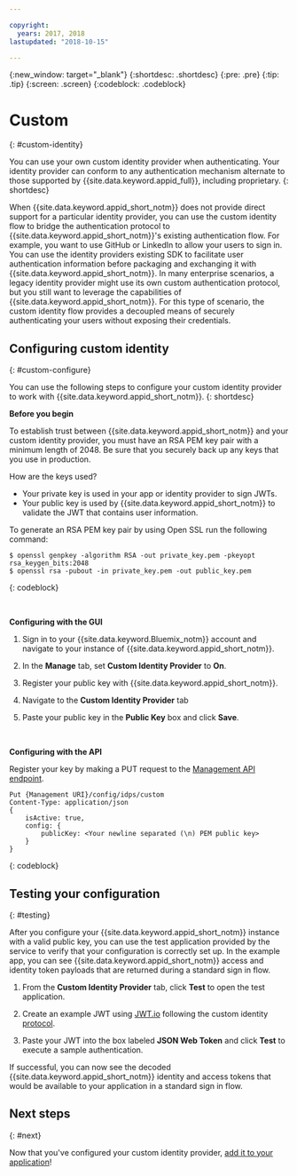 ```yaml
---

copyright:
  years: 2017, 2018
lastupdated: "2018-10-15"

---
```


{:new_window: target="_blank"}
{:shortdesc: .shortdesc}
{:pre: .pre}
{:tip: .tip}
{:screen: .screen}
{:codeblock: .codeblock}


# Custom
{: #custom-identity}

You can use your own custom identity provider when authenticating. Your identity provider can conform to any authentication mechanism alternate to those supported by {{site.data.keyword.appid_full}}, including proprietary.
{: shortdesc}

When {{site.data.keyword.appid_short_notm}} does not provide direct support for a particular identity provider, you can use the custom identity flow to bridge the authentication protocol to {{site.data.keyword.appid_short_notm}}'s existing authentication flow. For example, you want to use GitHub or LinkedIn to allow your users to sign in. You can use the identity providers existing SDK to facilitate user authentication information before packaging and exchanging it with {{site.data.keyword.appid_short_notm}}. In many enterprise scenarios, a legacy identity provider might use its own custom authentication protocol, but you still want to leverage the capabilities of {{site.data.keyword.appid_short_notm}}. For this type of scenario, the custom identity flow provides a decoupled means of securely authenticating your users without exposing their credentials.

## Configuring custom identity
{: #custom-configure}

You can use the following steps to configure your custom identity provider to work with {{site.data.keyword.appid_short_notm}}.
{: shortdesc}

**Before you begin**

To establish trust between {{site.data.keyword.appid_short_notm}} and your custom identity provider, you must have an RSA PEM key pair with a minimum length of 2048. Be sure that you securely back up any keys that you use in production.

How are the keys used?

- Your private key is used in your app or identity provider to sign JWTs.
- Your public key is used by {{site.data.keyword.appid_short_notm}} to validate the JWT that contains user information.

To generate an RSA PEM key pair by using Open SSL run the following command:

```
$ openssl genpkey -algorithm RSA -out private_key.pem -pkeyopt rsa_keygen_bits:2048
$ openssl rsa -pubout -in private_key.pem -out public_key.pem
```
{: codeblock}

</br>

**Configuring with the GUI**

1. Sign in to your {{site.data.keyword.Bluemix_notm}} account and navigate to your instance of {{site.data.keyword.appid_short_notm}}.

2. In the **Manage** tab, set **Custom Identity Provider** to **On**.

3. Register your public key with {{site.data.keyword.appid_short_notm}}.
  1. Navigate to the **Custom Identity Provider** tab
  2. Paste your public key in the **Public Key** box and click **Save**.


</br>

**Configuring with the API**

Register your key by making a PUT request to the [Management API endpoint](https://appid-management.ng.bluemix.net/swagger-ui/#!/Identity_Providers/custom).

```
Put {Management URI}/config/idps/custom
Content-Type: application/json
{
    isActive: true,
    config: {
        publicKey: <Your newline separated (\n) PEM public key>
    }
}
```
{: codeblock}

## Testing your configuration
{: #testing}

After you configure your {{site.data.keyword.appid_short_notm}} instance with a valid public key, you can use the test application provided by the service to verify that your configuration is correctly set up. In the example app, you can see {{site.data.keyword.appid_short_notm}} access and identity token payloads that are returned during a standard sign in flow.

1. From the **Custom Identity Provider** tab, click **Test** to open the test application.

2. Create an example JWT using [JWT.io](https://jwt.io/) following the custom identity [protocol](/docs/services/appid/custom-auth.html#creating-jwts).

3. Paste your JWT into the box labeled **JSON Web Token** and click **Test** to execute a sample authentication.

If successful, you can now see the decoded {{site.data.keyword.appid_short_notm}} identity and access tokens that would be available to your application in a standard sign in flow.

## Next steps
{: #next}

Now that you've configured your custom identity provider, [add it to your application](/docs/services/appid/custom-auth.html)!
